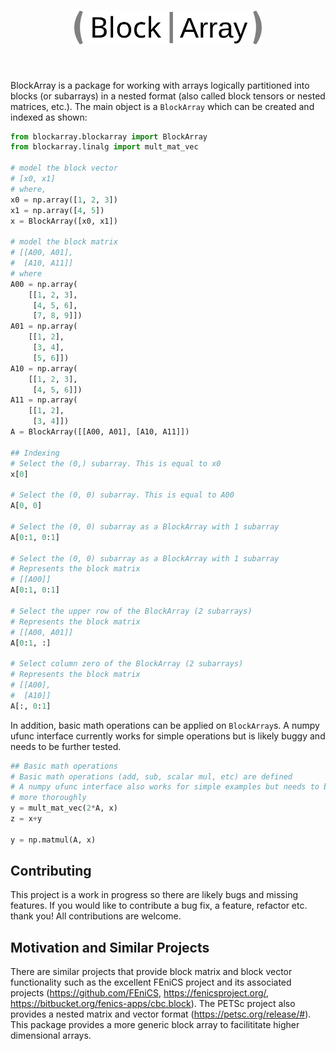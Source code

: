 <h1 align="center">
<img src="docs/source/logo/blockarray_logo.svg" width="300">
</h1><br>

BlockArray is a package for working with arrays logically partitioned into blocks (or subarrays) in a nested format (also called block tensors or nested matrices, etc.). The main object is a `BlockArray` which can be created and indexed as shown:
```python
from blockarray.blockarray import BlockArray
from blockarray.linalg import mult_mat_vec

# model the block vector
# [x0, x1]
# where,
x0 = np.array([1, 2, 3])
x1 = np.array([4, 5])
x = BlockArray([x0, x1])

# model the block matrix
# [[A00, A01],
#  [A10, A11]]
# where
A00 = np.array(
    [[1, 2, 3],
     [4, 5, 6],
     [7, 8, 9]])
A01 = np.array(
    [[1, 2],
     [3, 4],
     [5, 6]])
A10 = np.array(
    [[1, 2, 3],
     [4, 5, 6]])
A11 = np.array(
    [[1, 2],
     [3, 4]])
A = BlockArray([[A00, A01], [A10, A11]])

## Indexing
# Select the (0,) subarray. This is equal to x0
x[0] 

# Select the (0, 0) subarray. This is equal to A00
A[0, 0] 

# Select the (0, 0) subarray as a BlockArray with 1 subarray
A[0:1, 0:1] 

# Select the (0, 0) subarray as a BlockArray with 1 subarray
# Represents the block matrix
# [[A00]]
A[0:1, 0:1] 

# Select the upper row of the BlockArray (2 subarrays)
# Represents the block matrix
# [[A00, A01]]
A[0:1, :] 

# Select column zero of the BlockArray (2 subarrays)
# Represents the block matrix
# [[A00],
#  [A10]]
A[:, 0:1] 
```

In addition, basic math operations can be applied on `BlockArray`s. A numpy ufunc interface currently works for simple operations but is likely buggy and needs to be further tested.
```python
## Basic math operations
# Basic math operations (add, sub, scalar mul, etc) are defined
# A numpy ufunc interface also works for simple examples but needs to be tested 
# more thoroughly
y = mult_mat_vec(2*A, x)
z = x+y

y = np.matmul(A, x)
```

## Contributing
This project is a work in progress so there are likely bugs and missing features. If you would like to contribute a bug fix, a feature, refactor etc. thank you! All contributions are welcome.

## Motivation and Similar Projects

There are similar projects that provide block matrix and block vector functionality such as the excellent FEniCS project and its associated projects (https://github.com/FEniCS, https://fenicsproject.org/, https://bitbucket.org/fenics-apps/cbc.block). The PETSc project also provides a nested matrix and vector format (https://petsc.org/release/#). This package provides a more generic block array to facilititate higher dimensional arrays.

